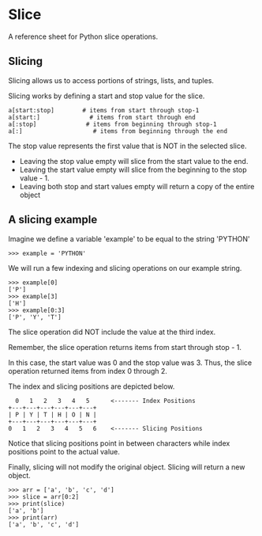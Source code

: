 # Slice
A reference sheet for Python slice operations.

## Slicing 
Slicing allows us to access portions of strings, lists, and tuples.

Slicing works by defining a start and stop value for the slice. 

```
a[start:stop]        # items from start through stop-1
a[start:]              # items from start through end 
a[:stop]              # items from beginning through stop-1
a[:]                    # items from beginning through the end 
```
The stop value represents the first value that is NOT in the selected slice. 

- Leaving the stop value empty will slice from the start value to the end.
- Leaving the start value empty will slice from the beginning to the stop value - 1.
- Leaving both stop and start values empty will return a copy of the entire object

## A slicing example
Imagine we define a variable 'example' to be equal to the string 'PYTHON'

```
>>> example = 'PYTHON'
```

We will run a few indexing and slicing operations on our example string.

```
>>> example[0] 
['P']
>>> example[3] 
['H']
>>> example[0:3]
['P', 'Y', 'T']
``` 
The slice operation did NOT include the value at the third index. 

Remember, the slice operation returns items from start through stop - 1. 

In this case, the start value was 0 and the stop value was 3. 
Thus, the slice operation returned items from index 0 through 2.

The index and slicing positions are depicted below.

```
  0   1   2   3   4   5      <------- Index Positions 
+---+---+---+---+---+---+
| P | Y | T | H | O | N |
+---+---+---+---+---+---+
0   1   2   3   4   5   6    <------- Slicing Positions 
```
Notice that slicing positions point in between characters while index positions point to the actual value.

Finally, slicing will not modify the original object. Slicing will return a new object. 

```
>>> arr = ['a', 'b', 'c', 'd']
>>> slice = arr[0:2]
>>> print(slice)
['a', 'b']
>>> print(arr)
['a', 'b', 'c', 'd']
```